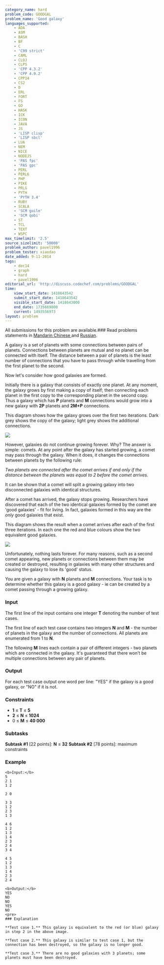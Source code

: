```yaml
---
category_name: hard
problem_code: GOODGAL
problem_name: 'Good galaxy'
languages_supported:
    - ADA
    - ASM
    - BASH
    - BF
    - C
    - 'C99 strict'
    - CAML
    - CLOJ
    - CLPS
    - 'CPP 4.3.2'
    - 'CPP 4.9.2'
    - CPP14
    - CS2
    - D
    - ERL
    - FORT
    - FS
    - GO
    - HASK
    - ICK
    - ICON
    - JAVA
    - JS
    - 'LISP clisp'
    - 'LISP sbcl'
    - LUA
    - NEM
    - NICE
    - NODEJS
    - 'PAS fpc'
    - 'PAS gpc'
    - PERL
    - PERL6
    - PHP
    - PIKE
    - PRLG
    - PYTH
    - 'PYTH 3.4'
    - RUBY
    - SCALA
    - 'SCM guile'
    - 'SCM qobi'
    - ST
    - TCL
    - TEXT
    - WSPC
max_timelimit: '2.5'
source_sizelimit: '50000'
problem_author: pavel1996
problem_tester: xiaodao
date_added: 9-11-2014
tags:
    - dec14
    - graph
    - hard
    - pavel1996
editorial_url: 'http://discuss.codechef.com/problems/GOODGAL'
time:
    view_start_date: 1418643542
    submit_start_date: 1418643542
    visible_start_date: 1418643000
    end_date: 1735669800
    current: 1493556973
layout: problem
---
```

All submissions for this problem are available.### Read problems statements in [Mandarin Chinese ](/download/translated/DEC14/mandarin/GOODGAL.pdf) and [Russian](/download/translated/DEC14/russian/GOODGAL.pdf).

A galaxy is a set of planets with some connections between pairs of planets. Connections between planets are mutual and no planet can be connected with itself. The distance between a pair of planets is the least number of connections that you have to pass through while travelling from the first planet to the second.

Now let's consider how good galaxies are formed.

Initially there is a galaxy that consists of exactly one planet. At any moment, the galaxy grows by first making a copy of itself; then connecting each planet in the first copy to the corresponding planet in the second copy. Thus a galaxy which has **P** planets and **M** connections would grow into a new galaxy with **2P** planets and **2M+P** connections.

This diagram shows how the galaxy grows over the first two iterations. Dark grey shows the copy of the galaxy; light grey shows the additional connections.

![](/download/extimages/a32212069d65c14f3c9b4a1cfbbb3571.png)

However, galaxies do not continue growing forever. Why? The answer is simple: comets. At any point after the galaxy has started growing, a comet may pass through the galaxy. When it does, it changes the connections between planets by the following rule:

*Two planets are connected after the comet arrives if and only if the distance between the planets was equal to 2 before the comet arrives.*

It can be shown that a comet will split a growing galaxy into two disconnected galaxies with identical structures.

After a comet has arrived, the galaxy stops growing. Researchers have discovered that each of the two identical galaxies formed by the comet are 'good galaxies' - fit for living. In fact, galaxies formed in this way are the *only* good galaxies that exist.

This diagram shows the result when a comet arrives after each of the first three iterations. In each one the red and blue colours show the two equivalent good galaxies.

![](/download/extimages/55bf4f46313dbc1cff5ebbd214e35142.png)

Unfortunately, nothing lasts forever. For many reasons, such as a second comet appearing, new planets or connections between them may be created or destroyed, resulting in galaxies with many other structures and causing the galaxy to lose its 'good' status.

You are given a galaxy with **N** planets and **M** connections. Your task is to determine whether this galaxy is a good galaxy - ie can be created by a comet passing through a growing galaxy.

### Input

The first line of the input contains one integer **T** denoting the number of test cases.

The first line of each test case contains two integers **N** and **M** - the number of planets in the galaxy and the number of connections. All planets are enumerated from 1 to **N**.

The following **M** lines each contain a pair of different integers - two planets which are connected in the galaxy. It's guaranteed that there won't be multiple connections between any pair of planets.

### Output

For each test case output one word per line: "YES" if the galaxy is a good galaxy, or "NO" if it is not.

### Constraints

- **1** ≤ **T** ≤ **5**
- **2** ≤ **N** ≤ **1024**
- 0 ≤ **M** ≤ **40 000**
 
### Subtasks

 **Subtask #1**  \[22 points\]: **N** ≤ **32** 
 **Subtask #2** \[78 points\]: maximum constraints 
### Example

 ```
<b>Input:</b>
5
2 1
1 2

2 0

3 3
1 2
2 3
1 3

4 6
1 2
1 3
1 4
2 3
2 4
3 4

4 5
1 2
1 3
1 4
2 3
2 4

<b>Output:</b>
YES
NO
NO
YES
NO
<pre>
### Explanation

**Test case 1.** This galaxy is equivalent to the red (or blue) galaxy in step 2 in the above image.

**Test case 2.** This galaxy is similar to test case 1, but the connection has been destroyed, so the galaxy is no longer good.

**Test case 3.** There are no good galaxies with 3 planets; some planets must have been destroyed.
